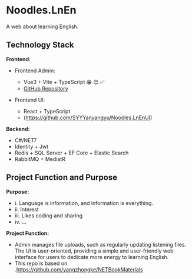 # Noodles.LnEn
A web about learning English.

## Technology Stack

**Frontend:**

- Frontend Admin:
  - Vue3 + Vite + TypeScript 😁 😊 ✅
  - [GitHub Repository](https://github.com/SYYYanyangyu/Noodles.LearnEnFront/tree/master)

- Frontend UI:
  - React + TypeScript 
  - (https://github.com/SYYYanyangyu/Noodles.LnEnUI)

**Backend:**

- C#/NET7
- Identity + Jwt
- Redis + SQL Server + EF Core + Elastic Search
- RabbitMQ + MediatR

## Project Function and Purpose

**Purpose:**

  - i. Language is information, and information is everything.
  - ii. Interest
  - iii. Likes coding and sharing
  - iv. ...

**Project Function:**

  - Admin manages file uploads, such as regularly updating listening files. The UI is user-oriented, providing a simple and user-friendly web interface for users to dedicate more energy to learning English.
  - This repo is based on .https://github.com/yangzhongke/NETBookMaterials

